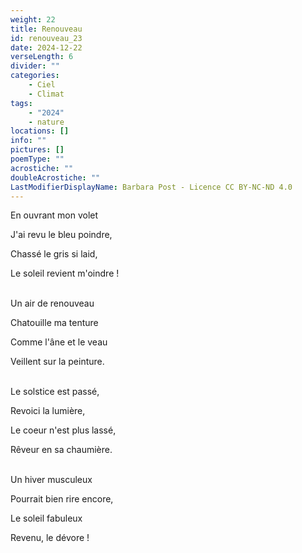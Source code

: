 ```yaml
---
weight: 22
title: Renouveau
id: renouveau_23
date: 2024-12-22
verseLength: 6
divider: ""
categories:
    - Ciel
    - Climat
tags:
    - "2024"
    - nature
locations: []
info: ""
pictures: []
poemType: ""
acrostiche: ""
doubleAcrostiche: ""
LastModifierDisplayName: Barbara Post - Licence CC BY-NC-ND 4.0
---
```

En ouvrant mon volet

J'ai revu le bleu poindre,

Chassé le gris si laid,

Le soleil revient m'oindre !

 \
Un air de renouveau

Chatouille ma tenture

Comme l'âne et le veau

Veillent sur la peinture.

 \
Le solstice est passé,

Revoici la lumière,

Le coeur n'est plus lassé,

Rêveur en sa chaumière.

 \
Un hiver musculeux

Pourrait bien rire encore,

Le soleil fabuleux

Revenu, le dévore !
